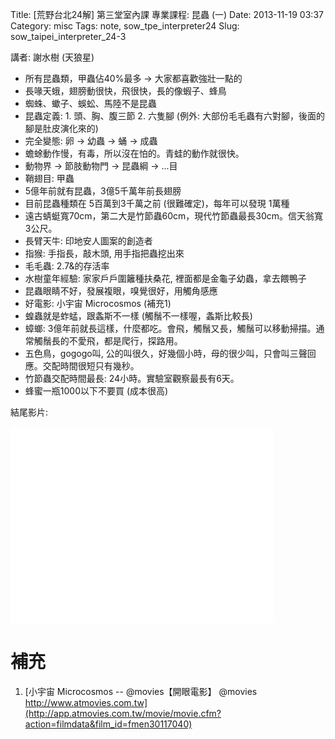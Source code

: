 Title: [荒野台北24解] 第三堂室內課 專業課程: 昆蟲 (一)
Date: 2013-11-19 03:37
Category: misc
Tags: note, sow_tpe_interpreter24
Slug: sow_taipei_interpreter_24-3


講者: 謝水樹 (天狼星)

* 所有昆蟲類，甲蟲佔40%最多 -> 大家都喜歡強壯一點的
* 長喙天蛾，翅膀動很快，飛很快，長的像蝦子、蜂鳥
* 蜘蛛、蠍子、蜈蚣、馬陸不是昆蟲
* 昆蟲定義: 1. 頭、胸、腹三節 2. 六隻腳 (例外: 大部份毛毛蟲有六對腳，後面的腳是肚皮演化來的)
* 完全變態: 卵 -> 幼蟲 -> 蛹 -> 成蟲
* 蟾蜍動作慢，有毒，所以沒在怕的。青蛙的動作就很快。
* 動物界 -> 節肢動物門 -> 昆蟲綱 -> ...目
* 鞘翅目: 甲蟲
* 5億年前就有昆蟲，3億5千萬年前長翅膀
* 目前昆蟲種類在 5百萬到3千萬之前 (很難確定)，每年可以發現 1萬種
* 遠古蜻蜓寬70cm，第二大是竹節蟲60cm，現代竹節蟲最長30cm。信天翁寬3公尺。
* 長臂天牛: 印地安人圖案的創造者
* 指猴: 手指長，敲木頭, 用手指把蟲挖出來
* 毛毛蟲: 2.7&的存活率
* 水樹童年經驗: 家家戶戶圍籬種扶桑花, 裡面都是金龜子幼蟲，拿去餵鴨子
* 昆蟲眼睛不好，發展複眼，嗅覺很好，用觸角感應
* 好電影: 小宇宙 Microcosmos (補充1)
* 蝗蟲就是蚱蜢，跟螽斯不一樣 (觸鬚不一樣喔，螽斯比較長)
* 蟑螂: 3億年前就長這樣，什麼都吃。會飛，觸鬚又長，觸鬚可以移動掃描。通常觸鬚長的不愛飛，都是爬行，探路用。
* 五色鳥，gogogo叫, 公的叫很久，好幾個小時，母的很少叫，只會叫三聲回應。交配時間很短只有幾秒。
* 竹節蟲交配時間最長: 24小時。實驗室觀察最長有6天。
* 蜂蜜一瓶1000以下不要買 (成本很高)

結尾影片:

<iframe width="420" height="315" src="//www.youtube.com/embed/2Zf-mCai-54" frameborder="0" allowfullscreen></iframe>

# 補充
1. [小宇宙 Microcosmos -- @movies【開眼電影】 @movies http://www.atmovies.com.tw](http://app.atmovies.com.tw/movie/movie.cfm?action=filmdata&film_id=fmen30117040)
